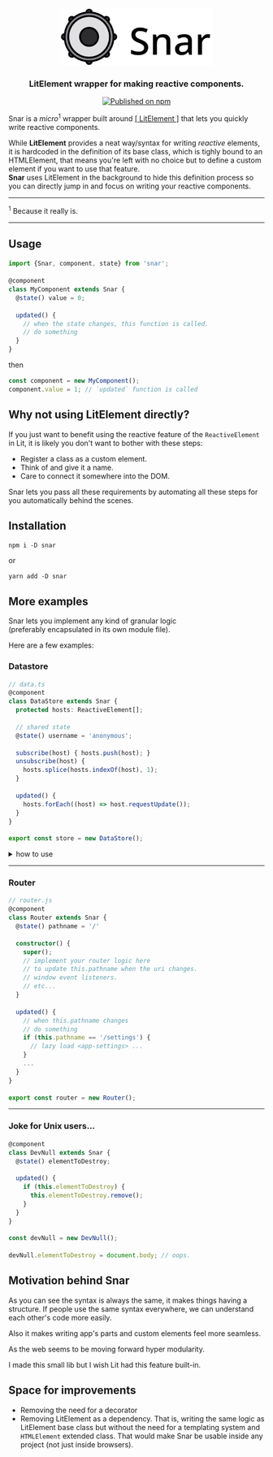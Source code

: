 <div align="center">
<picture>
  <source srcset="./logo.png" alt="Snar" width="300" height="114"></source>
  <img src="./logo.png" alt="Snar" width="300" height="114">
</picture>


### LitElement wrapper for making reactive components.

[![Published on npm](https://raster.shields.io/npm/v/snar.png?logo=npm)](https://www.npmjs.com/package/snar)

</div>

Snar is a *micro*<sup>1</sup> wrapper built around [[ LitElement ]](https://github.com/lit/lit) that lets you quickly write reactive components.

While **LitElement** provides a neat way/syntax for writing *reactive* elements, it is hardcoded in the definition of its base class, which is tighly bound to an HTMLElement, that means you're left with no choice but to define a custom element if you want to use that feature.  
**Snar** uses LitElement in the background to hide this definition process so you can directly jump in and focus on writing your reactive components.



---
<sup>1</sup> Because it really is.

---

## Usage

```typescript
import {Snar, component, state} from 'snar';

@component
class MyComponent extends Snar {
  @state() value = 0;

  updated() {
    // when the state changes, this function is called.
    // do something
  }
}
```
then
```typescript
const component = new MyComponent();
component.value = 1; // `updated` function is called
```

## Why not using LitElement directly?

If you just want to benefit using the reactive feature of the `ReactiveElement` in Lit, it is likely you don't want to bother with these steps:
- Register a class as a custom element.
- Think of and give it a name.
- Care to connect it somewhere into the DOM.

Snar lets you pass all these requirements by automating all these steps for you automatically behind the scenes.

## Installation

```
npm i -D snar
```
or
```
yarn add -D snar
```

## More examples

Snar lets you implement any kind of granular logic  
(preferably encapsulated in its own module file).

Here are a few examples:

### Datastore
```typescript
// data.ts
@component
class DataStore extends Snar {
  protected hosts: ReactiveElement[];

  // shared state
  @state() username = 'anonymous';

  subscribe(host) { hosts.push(host); }
  unsubscribe(host) {
    hosts.splice(hosts.indexOf(host), 1);
  }
  
  updated() {
    hosts.forEach((host) => host.requestUpdate());
  }
}

export const store = new DataStore();
```
<details>
  <summary>how to use</summary>

```javascript
import {store} from './data.js';

class MyElement extends LitElement {
  render() {
    return html`Hello ${store.username}`;
  }

  connectedCallback() {
    store.subscribe(this);
  }
  disconnectedCallback() {
    store.unsubscribe(this);
  }
}
```
</details>

---

### Router
```typescript
// router.js
@component
class Router extends Snar {
  @state() pathname = '/'
  
  constructor() {
    super();
    // implement your router logic here
    // to update this.pathname when the uri changes.
    // window event listeners.
    // etc...
  }
  
  updated() {
    // when this.pathname changes
    // do something
    if (this.pathname == '/settings') {
      // lazy load <app-settings> ...
    }
    ...
  }
}

export const router = new Router();
```

---

### Joke for Unix users...
```typescript
@component
class DevNull extends Snar {
  @state() elementToDestroy;
  
  updated() {
    if (this.elementToDestroy) {
      this.elementToDestroy.remove();
    }
  }
}

const devNull = new DevNull();

devNull.elementToDestroy = document.body; // oops.
```

## Motivation behind Snar
As you can see the syntax is always the same, it makes things having a structure. If people use the same syntax everywhere, we can understand each other's code more easily.

Also it makes writing app's parts and custom elements feel more seamless.

As the web seems to be moving forward hyper modularity.

I made this small lib but I wish Lit had this feature built-in.

## Space for improvements
- Removing the need for a decorator
- Removing LitElement as a dependency. That is, writing the same logic as LitElement base class but without the need for a templating system and `HTMLElement` extended class. That would make Snar be usable inside any project (not just inside browsers).